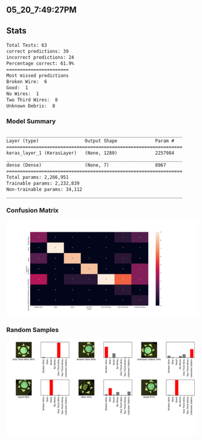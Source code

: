 ## 05_20_7:49:27PM 

## Stats 
```
Total Tests: 63
correct predictions: 39
incorrect predictions: 24
Percentage correct: 61.9%
=======================
Most missed predictions
Broken Wire:  6
Good:  1
No Wires:  1
Two Third Wires:  8
Unknown Debris:  8
``` 
### Model Summary 
```Model: "sequential_1"
_________________________________________________________________
Layer (type)                 Output Shape              Param #   
=================================================================
keras_layer_1 (KerasLayer)   (None, 1280)              2257984   
_________________________________________________________________
dense (Dense)                (None, 7)                 8967      
=================================================================
Total params: 2,266,951
Trainable params: 2,232,839
Non-trainable params: 34,112
_________________________________________________________________
``` 
### Confusion Matrix 
![Confusion Matrix](imgs/05_20_7:49:27PM.png) 
### Random Samples 
![Random Samples](imgs/rand_samples_05_20_7:49:27PM.png) 
